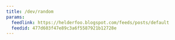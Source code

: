 ```yaml
---
title: /dev/random
params:
  feedlink: https://helderfoo.blogspot.com/feeds/posts/default
  feedid: 477d603f47e89c3a6f5587921b12728e
---
```

